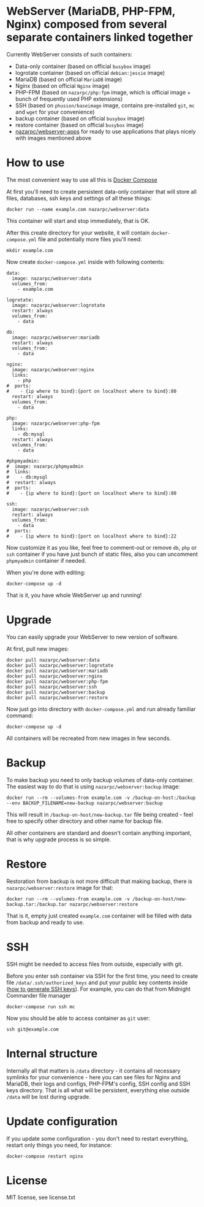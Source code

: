 # WebServer (MariaDB, PHP-FPM, Nginx) composed from several separate containers linked together
Currently WebServer consists of such containers:
* Data-only container (based on official `busybox` image)
* logrotate container (based on official `debian:jessie` image)
* MariaDB (based on official `MariaDB` image)
* Nginx (based on official `Nginx` image)
* PHP-FPM (based on `nazarpc/php:fpm` image, which is official image + bunch of frequently used PHP extensions)
* SSH (based on `phusion/baseimage` image, contains pre-installed `git`, `mc` and `wget` for your convenience)
* backup container (based on official `busybox` image)
* restore container (based on official `busybox` image)
* [nazarpc/webserver-apps](https://github.com/nazar-pc/docker-webserver-apps) for ready to use applications that plays nicely with images mentioned above

# How to use
The most convenient way to use all this is [Docker Compose](https://docs.docker.com/compose/)

At first you'll need to create persistent data-only container that will store all files, databases, ssh keys and settings of all these things:
```
docker run --name example.com nazarpc/webserver:data
```

This container will start and stop immediately, that is OK.

After this create directory for your website, it will contain `docker-compose.yml` file and potentially more files you'll need:
```
mkdir example.com
```

Now create `docker-compose.yml` inside with following contents:

```
data:
  image: nazarpc/webserver:data
  volumes_from:
    - example.com

logrotate:
  image: nazarpc/webserver:logrotate
  restart: always
  volumes_from:
    - data

db:
  image: nazarpc/webserver:mariadb
  restart: always
  volumes_from:
    - data

nginx:
  image: nazarpc/webserver:nginx
  links:
    - php
#  ports:
#    - {ip where to bind}:{port on localhost where to bind}:80
  restart: always
  volumes_from:
    - data

php:
  image: nazarpc/webserver:php-fpm
  links:
    - db:mysql
  restart: always
  volumes_from:
    - data

#phpmyadmin:
#  image: nazarpc/phpmyadmin
#  links:
#    - db:mysql
#  restart: always
#  ports:
#    - {ip where to bind}:{port on localhost where to bind}:80

ssh:
  image: nazarpc/webserver:ssh
  restart: always
  volumes_from:
    - data
#  ports:
#    - {ip where to bind}:{port on localhost where to bind}:22
```

Now customize it as you like, feel free to comment-out or remove `db`, `php` or `ssh` container if you have just bunch of static files, also you can uncomment `phpmyadmin` container if needed.

When you're done with editing:
```
docker-compose up -d
```

That is it, you have whole WebServer up and running!

# Upgrade
You can easily upgrade your WebServer to new version of software.

At first, pull new images:
```
docker pull nazarpc/webserver:data
docker pull nazarpc/webserver:logrotate
docker pull nazarpc/webserver:mariadb
docker pull nazarpc/webserver:nginx
docker pull nazarpc/webserver:php-fpm
docker pull nazarpc/webserver:ssh
docker pull nazarpc/webserver:backup
docker pull nazarpc/webserver:restore
```

Now just go into directory with `docker-compose.yml` and run already familiar command:
```
docker-compose up -d
```

All containers will be recreated from new images in few seconds.

# Backup
To make backup you need to only backup volumes of data-only container. The easiest way to do that is using `nazarpc/webserver:backup` image:
```
docker run --rm --volumes-from example.com -v /backup-on-host:/backup --env BACKUP_FILENAME=new-backup nazarpc/webserver:backup
```

This will result in `/backup-on-host/new-backup.tar` file being created - feel free to specify other directory and other name for backup file.

All other containers are standard and doesn't contain anything important, that is why upgrade process is so simple.

# Restore
Restoration from backup is not more difficult that making backup, there is `nazarpc/webserver:restore` image for that:
```
docker run --rm --volumes-from example.com -v /backup-on-host/new-backup.tar:/backup.tar nazarpc/webserver:restore
```

That is it, empty just created `example.com` container will be filled with data from backup and ready to use.

# SSH
SSH might be needed to access files from outside, especially with git.

Before you enter ssh container via SSH for the first time, you need to create file `/data/.ssh/authorized_keys` and put your public key contents inside ([how to generate SSH keys](https://help.github.com/articles/generating-ssh-keys/#step-2-generate-a-new-ssh-key)).
For example, you can do that from Midnight Commander file manager
```
docker-compose run ssh mc
```

Now you should be able to access container as `git` user:
```
ssh git@example.com
```

# Internal structure
Internally all that matters is `/data` directory - it contains all necessary symlinks for your convenience - here you can see files for Nginx and MariaDB, their logs and configs, PHP-FPM's config, SSH config and SSH keys directory.
That is all what will be persistent, everything else outside `/data` will be lost during upgrade.

# Update configuration
If you update some configuration - you don't need to restart everything, restart only things you need, for instance:
```
docker-compose restart nginx
```

# License
MIT license, see license.txt
